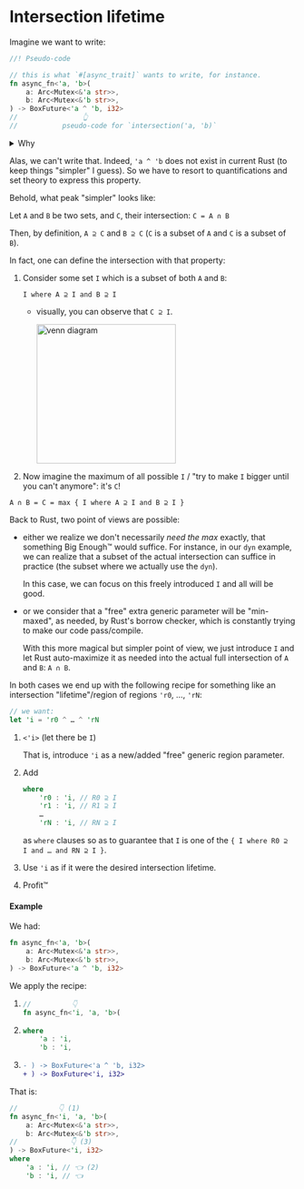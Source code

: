 # Intersection lifetime

Imagine we want to write:

```rs
//! Pseudo-code

// this is what `#[async_trait]` wants to write, for instance.
fn async_fn<'a, 'b>(
    a: Arc<Mutex<&'a str>>,
    b: Arc<Mutex<&'b str>>,
) -> BoxFuture<'a ^ 'b, i32>
//                👆
//           pseudo-code for `intersection('a, 'b)`
```

<details><summary>Why</summary>

Consider, for instance:

```rs
trait Trait {
    async fn async_fn<'a, 'b>(
        a: Arc<Mutex<&'a str>>,
        b: Arc<Mutex<&'b str>>,
    ) -> i32
    {
        dbg!(a.lock());
        dbg!(b.lock());
        42
    }
}
```

As of `1.66.1`, in Rust, this cannot be written directly, since `async fn foo(…) -> Ret` is sugar for `fn foo(…) -> impl Future<Output = Ret>`, and `-> impl Trait` cannot be used in traits yet.

In the case of `Future`, which is a `dyn`-able trait, and which is `Pin<Box>`-transitive (_i.e._, given `T : ?Sized`, if `T : Future` then `Pin<Box<T>> : Future<Output = T::Output>`), a workaround for this limitation is thus to write the function as `-> Pin<Box<dyn Future…>>`.

And since the process is:

  - [x] tedious,
  - [x] quite automatable,
  - [x] and yet a bit subtle at times,

we end up with —you guessed it— macros to do this for us, such as [`#[async_trait]`](https://docs.rs/async-trait/0.1.64/async_trait/index.html).

But how does `#[async_trait]` do it?

  - Answering this question is more important than just intellectual curiosity. Indeed, what if:

      - we didn't have access to it;
      - we had to deal with a distinct trait or use case not covered by it;
      - or ran into [`async_trait` bugs/limitations](https://play.rust-lang.org/?version=stable&mode=debug&edition=2021&gist=529ab9fcde6ea24f149a494560ba8ff5)

To anticipate any of these cases, it's actually very sensible to learn to do what `async_trait` does.

 1. So we start off

    ```rs
    trait Trait {
        async fn async_fn<'a, 'b>(
            a: Arc<Mutex<&'a str>>,
            b: Arc<Mutex<&'b str>>,
        ) -> i32
        {
            …
        }
    }
    ```

 1. We replace `async fn … -> Ret` with `fn … -> impl Future<Output = Ret>`:

    ```rs
    trait Trait {
        fn async_fn<'a, 'b>(
            a: Arc<Mutex<&'a str>>,
            b: Arc<Mutex<&'b str>>,
        ) -> impl Future<Output = i32>
                + InfectedBy<'a> + InfectedBy<'b>
        {
            async move {
                let _captures = (&a, &b);
                …
            }
        }
    }
    ```

      - See [`InfectedBy<'_>`](./return-position-impl-trait.md)

 1. We `Pin<Box>`-wrap it:

    ```rs
    trait Trait {
        fn async_fn<'a, 'b>(
            a: Arc<Mutex<&'a str>>,
            b: Arc<Mutex<&'b str>>,
        ) -> Pin<Box<
                impl Future<Output = i32>
                   + InfectedBy<'a> + InfectedBy<'b>
            >>
        {
            Box::pin(async move {
                let _captures = (&a, &b);
                …
            })
        }
    }
    ```

 1. We let it `dyn`:

    ```diff
    ) -> Pin<Box<
    -       impl Future<Output = i32>
    +        dyn Future<Output = i32>
               + InfectedBy<'a> + InfectedBy<'b>
        >>
        {
            Box::pin(async move {
                let _captures = (&a, &b);
                …
            })
        }
    }
    ```

      - We won't bother with `Send`-ness, here.

 1. We can't really use `+ InfectedBy<'_>` with `dyn` (and don't really need to, as we'll see below), so we get rid of that too:

    ```diff
          dyn Future<Output = i32>
    -       + InfectedBy<'a> + InfectedBy<'b>
    +       + '???
    ```

At this point we've ended up with the following return type:

```rs
dyn '??? + Future<Output = i32>
```

And now the million dogecoin question is to know which lifetime we put here:

  - `dyn 'a + Future…` ?
      - May cover a region outside that of `'b`, so our future may dangle in there: ❌
  - `dyn 'b + Future…` ?
      - _vice versa_: ❌
  - `dyn 'a + 'b + Future…` ?
      - Papering over the fact Rust doesn't let us write `dyn 'a + 'b + …` for some reason, this would not be right, since this is expresses a `'usability` that includes `'a` _and_  `'b`, and we've seen that each of these is already problematic, so a bigger usability will be just as problematic, if not more!

  - I've talked about all this in more detail over the [section about `-> impl Trait`](./return-position-impl-trait.md), which also happens to mention the answer.

The gist of the answer is that:

> An `impl InfectedBy<'a> + InfectedBy<'b>` is only usable within the **intersection of `'a` and `'b`**.
>
> ```rs
> InfectedBy<'a, 'b> : ('a ^ 'b)
> ```

  - In other words, the "`'usability`" of such an entity is `('a ^ 'b)`

___

So we end up needing to write:

```rs
//! Pseudo-code

fn async_fn<'a, 'b>(
    a: Arc<Mutex<&'a str>>,
    b: Arc<Mutex<&'b str>>,
) -> BoxFuture<'a ^ 'b, i32>
```

</details>

Alas, we can't write that. Indeed, `'a ^ 'b` does not exist in current Rust (to keep things "simpler" I guess). So we have to resort to quantifications and set theory to express this property.

Behold, what peak "simpler" looks like:

Let `A` and `B` be two sets, and `C`, their intersection: `C = A ∩ B`

Then, by definition, `A ⊇ C` and `B ⊇ C` (`C` is a subset of `A` and `C` is a subset of `B`).

In fact, one can define the intersection with that property:

 1. Consider some set `I` which is a subset of both `A` and `B`:

    `I where A ⊇ I and B ⊇ I`

      - visually, you can observe that `C ⊇ I`.

        <img width="245" alt="venn diagram" src="https://user-images.githubusercontent.com/9920355/216795708-dbf79c91-50ea-4ff8-920d-47aec22bcd20.png">

 1. Now imagine the maximum of all possible `I` / "try to make `I` bigger until you can't anymore": it's `C`!

```
A ∩ B = C = max { I where A ⊇ I and B ⊇ I }
```

Back to Rust, two point of views are possible:

  - either we realize we don't necessarily _need the max_ exactly, that something Big Enough™ would suffice. For instance, in our `dyn` example, we can realize that a subset of the actual intersection can suffice in practice (the subset where we actually use the `dyn`).

    In this case, we can focus on this freely introduced `I` and all will be good.

  - or we consider that a "free" extra generic parameter will be "min-maxed", as needed, by Rust's borrow checker, which is constantly trying to make our code pass/compile.

    With this more magical but simpler point of view, we just introduce `I` and let Rust auto-maximize it as needed into the actual full intersection of `A` and `B`: `A ∩ B`.

In both cases we end up with the following recipe for something like an intersection "lifetime"/region of regions `'r0`, …, `'rN`:

```rs
// we want:
let 'i = 'r0 ^ … ^ 'rN
```

 1. `<'i>` (let there be `I`)

    That is, introduce `'i` as a new/added "free" generic region parameter.

 2. Add

    ```rs
    where
        'r0 : 'i, // R0 ⊇ I
        'r1 : 'i, // R1 ⊇ I
        …
        'rN : 'i, // RN ⊇ I
    ```

    as `where` clauses so as to guarantee that `I` is one of the `{ I where R0 ⊇ I and … and RN ⊇ I }`.

 3. Use `'i` as if it were the desired intersection lifetime.

 4. Profit™

#### Example

We had:

```rs
fn async_fn<'a, 'b>(
    a: Arc<Mutex<&'a str>>,
    b: Arc<Mutex<&'b str>>,
) -> BoxFuture<'a ^ 'b, i32>
```

We apply the recipe:

 1. ```rs
    //          👇
    fn async_fn<'i, 'a, 'b>(
    ```

 2. ```rs
    where
        'a : 'i,
        'b : 'i,
    ```

 3. ```diff
    - ) -> BoxFuture<'a ^ 'b, i32>
    + ) -> BoxFuture<'i, i32>
    ```

That is:

```rs
//          👇 (1)
fn async_fn<'i, 'a, 'b>(
    a: Arc<Mutex<&'a str>>,
    b: Arc<Mutex<&'b str>>,
//             👇 (3)
) -> BoxFuture<'i, i32>
where
    'a : 'i, // 👈 (2)
    'b : 'i, // 👈
```
